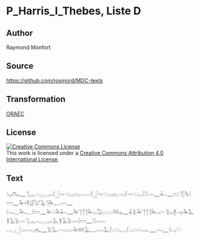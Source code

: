 # P_Harris_I_Thebes, Liste D

## Author

Raymond Monfort

## Source

https://github.com/rosmord/MDC-texts

## Transformation

[ORAEC](https://oraec.github.io/)

## License

<a rel="license" href="http://creativecommons.org/licenses/by/4.0/"><img alt="Creative Commons License" style="border-width:0" src="https://i.creativecommons.org/l/by/4.0/88x31.png" /></a><br />This work is licensed under a <a rel="license" href="http://creativecommons.org/licenses/by/4.0/">Creative Commons Attribution 4.0 International License</a>.

## Text

𓍱𓏤𓌾𓏤𓏤𓏤𓈖𓊹𓊵𓏏𓊪𓈀𓏥𓎛𓃀𓎱𓇳𓏥𓏌𓏤𓊪𓏏𓇯𓎛𓃀𓎱𓇳𓏥𓁶𓊪𓏏𓏭𓆳𓎱𓇳𓏥𓎝𓎛𓏛𓈖𓇓𓏏𓈖𓍹𓇳𓄊𓆄𓌸𓇋𓏠𓈖𓅆𓍺𓋹𓍑𓋴𓅯𓄿𓊹𓅆𓉻𓏛𓈖<br>
𓇋𓏏𓆑𓅆𓆑𓇋𓏠𓈖𓅆𓇳𓅆𓇓𓏏𓈖𓅆𓊹𓊹𓊹𓅆𓏥𓅐𓏏𓏏𓆇𓆙𓐍𓈖𓇓𓅱𓅆𓊹𓊹𓊹𓅆𓏥𓎟𓅱𓏤𓏤𓏤𓋆𓏏𓊖𓅆𓅓𓇉𓄿𓅱𓏛𓊹𓊵𓏏𓊪𓈀𓏥𓅓𓇉𓄿𓅱𓏛𓇋𓏠𓈖𓇋𓇋𓏏𓏛<br>
𓂋𓈎𓃀𓄲𓏛𓃹𓈖𓅱𓅓𓂺𓏛𓅆𓆷𓄿𓂝𓏛𓅓𓆳𓏏𓇳𓏤𓂋𓆳𓏏𓇳𓎆𓎆𓎆𓏤𓁹𓈖𓎆𓎆𓎆𓏤𓈖𓆳𓏏𓏤𓎅<br>
<br>
